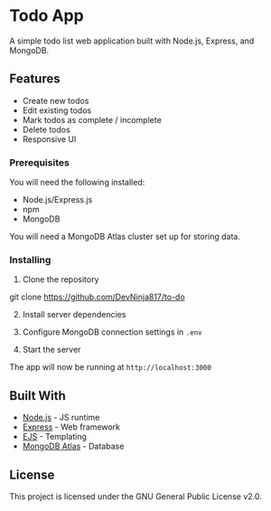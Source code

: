 # Todo App

A simple todo list web application built with Node.js, Express, and MongoDB.

## Features

- Create new todos
- Edit existing todos
- Mark todos as complete / incomplete  
- Delete todos
- Responsive UI

### Prerequisites

You will need the following installed:

- Node.js/Express.js
- npm
- MongoDB

You will need a MongoDB Atlas cluster set up for storing data.

### Installing

1. Clone the repository

git clone https://github.com/DevNinja817/to-do

2. Install server dependencies

3. Configure MongoDB connection settings in `.env` 

4. Start the server

The app will now be running at `http://localhost:3000`

## Built With

- [Node.js](https://nodejs.org/en/) - JS runtime 
- [Express](https://expressjs.com/) - Web framework
- [EJS](https://ejs.co/) - Templating 
- [MongoDB Atlas](https://www.mongodb.com/cloud/atlas) - Database

## License

This project is licensed under the GNU General Public License v2.0. 
